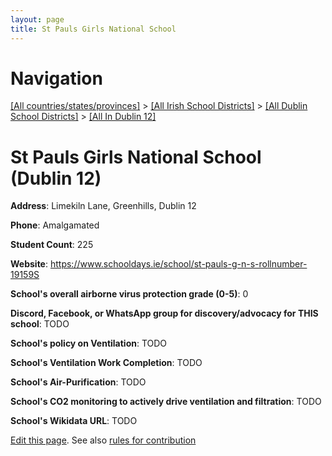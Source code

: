 ```yaml
---
layout: page
title: St Pauls Girls National School
---
```

# Navigation

[[All countries/states/provinces]](../../../..) > [[All Irish School Districts]](../../..) > [[All Dublin School Districts]](../..) > [[All In Dublin 12]](..)

# St Pauls Girls National School (Dublin 12)

**Address**: Limekiln Lane, Greenhills, Dublin 12

**Phone**: Amalgamated

**Student Count**: 225

**Website**: <https://www.schooldays.ie/school/st-pauls-g-n-s-rollnumber-19159S>

**School's overall airborne virus protection grade (0-5)**: 0

**Discord, Facebook, or WhatsApp group for discovery/advocacy for THIS school**: TODO

**School's policy on Ventilation**: TODO

**School's Ventilation Work Completion**: TODO

**School's Air-Purification**: TODO

**School's CO2 monitoring to actively drive ventilation and filtration**: TODO

**School's Wikidata URL**: TODO


[Edit this page](https://github.com/ventilate-schools/Ireland/edit/main/./Dublin_12/St_Pauls_Girls_National_School.md). See also [rules for contribution](../../../contribution-rules/)